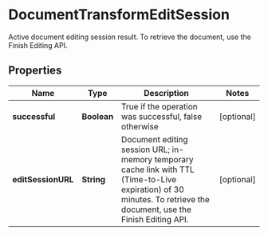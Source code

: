 

# DocumentTransformEditSession

Active document editing session result.  To retrieve the document, use the Finish Editing API.
## Properties

Name | Type | Description | Notes
------------ | ------------- | ------------- | -------------
**successful** | **Boolean** | True if the operation was successful, false otherwise |  [optional]
**editSessionURL** | **String** | Document editing session URL; in-memory temporary cache link with TTL (Time-to-Live expiration) of 30 minutes.  To retrieve the document, use the Finish Editing API. |  [optional]



